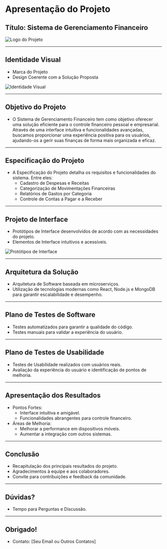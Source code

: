 # Apresentação do Projeto

## Título: Sistema de Gerenciamento Financeiro

![Logo do Projeto](caminho_para_logo.png)

---

## Identidade Visual

- Marca do Projeto
- Design Coerente com a Solução Proposta

![Identidade Visual](caminho_para_identidade_visual.png)

---

## Objetivo do Projeto

- O Sistema de Gerenciamento Financeiro tem como objetivo oferecer uma solução eficiente para o controle financeiro pessoal e empresarial. Através de uma interface intuitiva e funcionalidades avançadas, buscamos proporcionar uma experiência positiva para os usuários, ajudando-os a gerir suas finanças de forma mais organizada e eficaz.

---

## Especificação do Projeto

- A Especificação do Projeto detalha os requisitos e funcionalidades do sistema. Entre eles:
  - Cadastro de Despesas e Receitas
  - Categorização de Movimentações Financeiras
  - Relatórios de Gastos por Categoria
  - Controle de Contas a Pagar e a Receber

---

## Projeto de Interface

- Protótipos de Interface desenvolvidos de acordo com as necessidades do projeto.
- Elementos de Interface intuitivos e acessíveis.

![Protótipos de Interface](caminho_para_prototipos.png)

---

## Arquitetura da Solução

- Arquitetura de Software baseada em microserviços.
- Utilização de tecnologias modernas como React, Node.js e MongoDB para garantir escalabilidade e desempenho.

---

## Plano de Testes de Software

- Testes automatizados para garantir a qualidade do código.
- Testes manuais para validar a experiência do usuário.

---

## Plano de Testes de Usabilidade

- Testes de Usabilidade realizados com usuários reais.
- Avaliação da experiência do usuário e identificação de pontos de melhoria.

---

## Apresentação dos Resultados

- Pontos Fortes:
  - Interface intuitiva e amigável.
  - Funcionalidades abrangentes para controle financeiro.
- Áreas de Melhoria:
  - Melhorar a performance em dispositivos móveis.
  - Aumentar a integração com outros sistemas.

---

## Conclusão

- Recapitulação dos principais resultados do projeto.
- Agradecimentos à equipe e aos colaboradores.
- Convite para contribuições e feedback da comunidade.

---

## Dúvidas?

- Tempo para Perguntas e Discussão.

---

## Obrigado!

- Contato: [Seu Email ou Outros Contatos]
